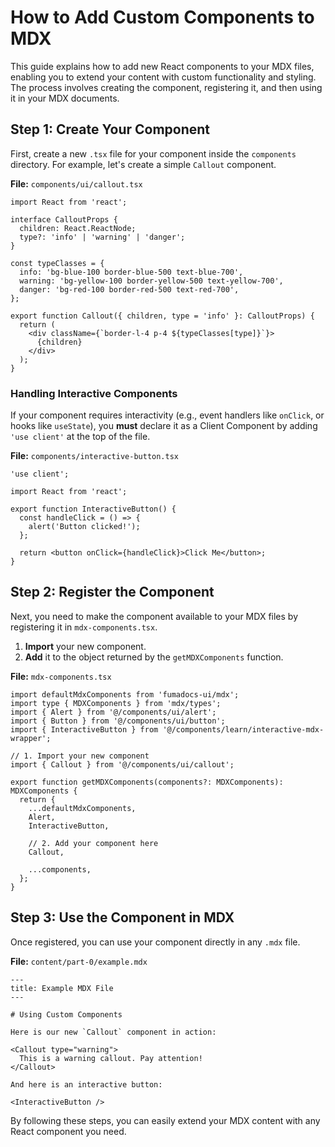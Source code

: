 # How to Add Custom Components to MDX

This guide explains how to add new React components to your MDX files, enabling you to extend your content with custom functionality and styling. The process involves creating the component, registering it, and then using it in your MDX documents.

## Step 1: Create Your Component

First, create a new `.tsx` file for your component inside the `components` directory. For example, let's create a simple `Callout` component.

**File:** `components/ui/callout.tsx`

```tsx
import React from 'react';

interface CalloutProps {
  children: React.ReactNode;
  type?: 'info' | 'warning' | 'danger';
}

const typeClasses = {
  info: 'bg-blue-100 border-blue-500 text-blue-700',
  warning: 'bg-yellow-100 border-yellow-500 text-yellow-700',
  danger: 'bg-red-100 border-red-500 text-red-700',
};

export function Callout({ children, type = 'info' }: CalloutProps) {
  return (
    <div className={`border-l-4 p-4 ${typeClasses[type]}`}>
      {children}
    </div>
  );
}
```

### Handling Interactive Components

If your component requires interactivity (e.g., event handlers like `onClick`, or hooks like `useState`), you **must** declare it as a Client Component by adding `'use client'` at the top of the file.

**File:** `components/interactive-button.tsx`

```tsx
'use client';

import React from 'react';

export function InteractiveButton() {
  const handleClick = () => {
    alert('Button clicked!');
  };

  return <button onClick={handleClick}>Click Me</button>;
}
```

## Step 2: Register the Component

Next, you need to make the component available to your MDX files by registering it in `mdx-components.tsx`.

1.  **Import** your new component.
2.  **Add** it to the object returned by the `getMDXComponents` function.

**File:** `mdx-components.tsx`

```tsx
import defaultMdxComponents from 'fumadocs-ui/mdx';
import type { MDXComponents } from 'mdx/types';
import { Alert } from '@/components/ui/alert';
import { Button } from '@/components/ui/button';
import { InteractiveButton } from '@/components/learn/interactive-mdx-wrapper';

// 1. Import your new component
import { Callout } from '@/components/ui/callout';

export function getMDXComponents(components?: MDXComponents): MDXComponents {
  return {
    ...defaultMdxComponents,
    Alert,
    InteractiveButton,

    // 2. Add your component here
    Callout,

    ...components,
  };
}
```

## Step 3: Use the Component in MDX

Once registered, you can use your component directly in any `.mdx` file.

**File:** `content/part-0/example.mdx`

```mdx
---
title: Example MDX File
---

# Using Custom Components

Here is our new `Callout` component in action:

<Callout type="warning">
  This is a warning callout. Pay attention!
</Callout>

And here is an interactive button:

<InteractiveButton />
```

By following these steps, you can easily extend your MDX content with any React component you need.
